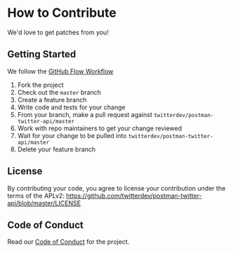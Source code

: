 # How to Contribute

We'd love to get patches from you!

## Getting Started

We follow the [GitHub Flow Workflow](https://guides.github.com/introduction/flow/)

1. Fork the project
1. Check out the `master` branch
1. Create a feature branch
1. Write code and tests for your change
1. From your branch, make a pull request against `twitterdev/postman-twitter-api/master`
1. Work with repo maintainers to get your change reviewed
1. Wait for your change to be pulled into `twitterdev/postman-twitter-api/master`
1. Delete your feature branch

## License

By contributing your code, you agree to license your contribution under the
terms of the APLv2: https://github.com/twitterdev/postman-twitter-api/blob/master/LICENSE

## Code of Conduct

Read our [Code of Conduct](CODE_OF_CONDUCT.md) for the project.
